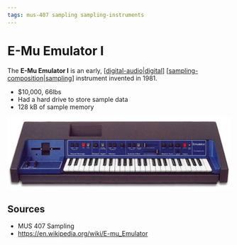 ```yaml
---
tags: mus-407 sampling sampling-instruments
---
```


# E-Mu Emulator I

The **E-Mu Emulator I** is an early, [[digital-audio|digital]] [[sampling-composition|sampling]] instrument invented in 1981.

- $10,000, 66lbs
- Had a hard drive to store sample data
- 128 kB of sample memory

![E-Mu Emulator I](../public/attachments/e-mu-emulator-i.png)

## Sources

- MUS 407 Sampling
- <https://en.wikipedia.org/wiki/E-mu_Emulator>

[//begin]: # "Autogenerated link references for markdown compatibility"
[digital-audio|digital]: digital-audio "Digital Audio"
[sampling-composition|sampling]: sampling-composition "Sampling (composition)"
[//end]: # "Autogenerated link references"
